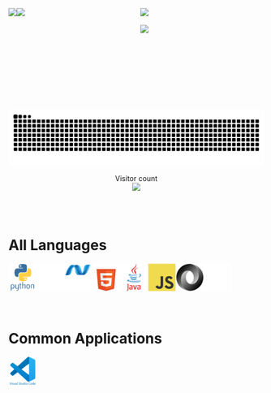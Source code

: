 <!-- <link rel="stylesheet" href="./css/style2.css" /> -->

<!-- my stats -->
<p>
    <a href="#">
        <img height=200 align="left"
            src="https://my-stats-43gk.vercel.app/api?username=jakefrommars64&show_icons=true&theme=cobalt&show=discussions_answered&include_all_commits=true" />
    </a>
    <a href="#">
        <img height=200 align="left"
            src="https://my-stats-43gk.vercel.app/api/top-langs/?username=jakefrommars64&langs_count=8&layout=donut&theme=cobalt&size_weight=0.5&count_weight=0.5" />
    </a>
</p>
<!-- top langs -->
<p>

</p>
<!-- streak stats -->
<p align="center">
    <img height=202
        src="https://github-readme-streak-stats-git-main-davids-projects-ad77adcc.vercel.app/?user=blocage&theme=cobalt" />
</p>
<!-- trophies -->
<p align="center">
    <img height=97
        src="https://github-profile-trophy.vercel.app/?username=jakefrommars64&theme=cobalt&no-frame=true&title=Stars,Followers,Commits&col badgeumn=-1" />
</p>
<!-- snake -->
<a href=#><img src="github-user-contribution.svg"></a>

<!-- visitor count -->
<p align="center">
    Visitor count<br>
    <img src="https://profile-counter.glitch.me/_jakefrommars64/count.svg" />
</p>

<!-- `github-user-contribution.svg` generated courtesy of [snk](https://platane.me/snk/) -->

<div class="container" style="width: 100%;
    padding-right: 15px;
    padding-left: 15px;
    margin-right: auto;
    margin-left: auto">
<div class="row" style="display: -webkit-box;
    display: -ms-flexbox;
    display: flex;
    -ms-flex-wrap: wrap;
    flex-wrap: wrap;
    margin-right: -15px;
    margin-left: -15px">
<div class="col badge">

# <br>All Languages

</div>
</div>
<div class="row" style="display: -webkit-box;
    display: -ms-flexbox;
    display: flex;
    -ms-flex-wrap: wrap;
    flex-wrap: wrap;
    margin-right: -15px;
    margin-left: -15px">
<div class="col badge" align="left">
    <img src="assets/icons/python/python-original-wordmark.svg" title="Python" alt="Python"
    width="55" height="55" />
</div>
<div class="col badge" align="left">
    <img src="assets/icons/denojs/denojs-original-wordmark-white.svg" title="DenoJS" alt="DenoJS"
    width="55" height="55" />
</div>
<div class="col badge" align="left">
    <img src="assets/icons/dot-net/dot-net-original-wordmark-white.svg" title="Dot Net" alt="Dot Net"
    width="55" height="55" />
</div>
<div class="col badge">
    <img src="assets/icons/html5/html5-original-wordmark-white.svg" title="HTML 5" alt="HTML 5"
    width="55" height="55" />
</div>
<div class="col badge">
    <img src="assets/icons/java/java-original-wordmark.svg" title="Java" alt="Java"
    width="55" height="55" />
</div>
<div class="col badge">
    <img src="assets/icons/javascript/javascript-original.svg" title="Javascript" alt="Javascript"
    width="55" height="55" />
</div>
<div class="col badge">
    <img src="assets/icons/json/json-original.svg" title="JSON" alt="JSON"
    width="55" height="55" />
</div>
<div class="col badge">
    <img src="assets/icons/markdown/markdown-original-white.svg" title="Markdown" alt="Markdown"
    width="55" height="55" />
</div>
</div>
<div class="row" style="display: -webkit-box;
    display: -ms-flexbox;
    display: flex;
    -ms-flex-wrap: wrap;
    flex-wrap: wrap;
    margin-right: -15px;
    margin-left: -15px">
<div class="col badge">

# <br>Common Applications

</div>
</div>
<div class="row" style="display: -webkit-box;
    display: -ms-flexbox;
    display: flex;
    -ms-flex-wrap: wrap;
    flex-wrap: wrap;
    margin-right: -15px;
    margin-left: -15px">
<div class="col badge">
    <img src="assets/icons/vscode/vscode-original-wordmark.svg" title="VSCode" alt="VSCode"
    width="55" height="55" />
</div>
</div>
</div>

